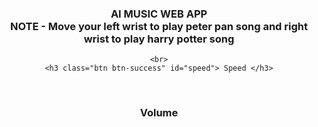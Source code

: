 <!DOCTYPE html>
<html>
<head>
	<title>AI MUSIC WEB APP</title>
    <meta name="viewport" content="width=device-width, initial-scale=1.0">
    <link rel="stylesheet" href="https://maxcdn.bootstrapcdn.com/bootstrap/3.4.0/css/bootstrap.min.css">
    <script src="https://ajax.googleapis.com/ajax/libs/jquery/3.4.1/jquery.min.js"></script>
    <script src="https://maxcdn.bootstrapcdn.com/bootstrap/3.4.0/js/bootstrap.min.js"></script>

  <script src="https://cdnjs.cloudflare.com/ajax/libs/p5.js/1.0.0/p5.js"></script>

  <script src="https://unpkg.com/ml5@0.4.3/dist/ml5.min.js"></script>

  <link rel="stylesheet" type="text/css" href="style.css">

</head>
<body background="background.jpg">
<center>
  	<h3 class="btn btn-danger heading col-lg-12 col-md-12 col-sm-12 col-xs-12" >AI MUSIC WEB APP
      <br>
      <span class="note">NOTE - Move your left wrist to play peter pan song and right wrist to play harry potter song</span>
    </h3>
    
 
  <div class="div_speed">
    
    <br>
    <h3 class="btn btn-success" id="speed"> Speed </h3>
  </div>

  <div class="div_volume" >
        <br>
    <h3 class="btn btn-success" id="volume"> Volume </h3>
  </div>
</center>

<script src="main.js"></script>
</body>
</html>
